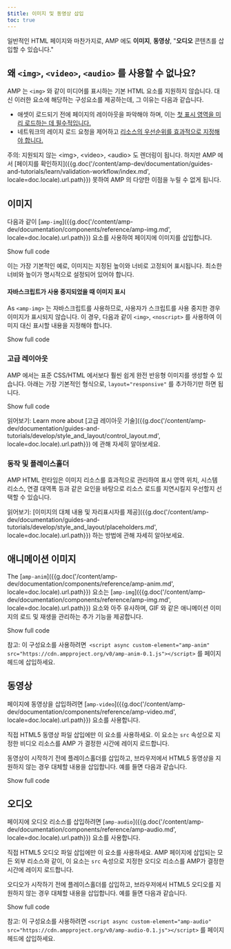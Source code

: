 ```yaml
---
$title: 이미지 및 동영상 삽입
toc: true
---
```




 일반적인 HTML 페이지와 마찬가지로, AMP 에도 **이미지**, **동영상**, "**오디오** 콘텐츠를 삽입할 수 있습니다."

##  왜 `<img>`, `<video>`, `<audio>` 를 사용할 수 없나요?

 AMP 는 `<img>` 와 같이 미디어를 표시하는 기본 HTML 요소를 지원하지 않습니다. 대신 이러한 요소에 해당하는 구성요소를 제공하는데, 그 이유는 다음과 같습니다.

*  애셋이 로드되기 전에 페이지의 레이아웃을 파악해야 하며, 이는 [첫 표시 영역을 미리 로드하는 데 필수적입니다.](/ko/learn/about-how/#size-all-resources-statically)
*  네트워크의 레이지 로드 요청을 제어하고 [리소스의 우선순위를 효과적으로 지정해야 합니다.](/ko/learn/about-how/#prioritize-resource-loading)

주의:  지원되지 않는 &lt;img&gt;, &lt;video&gt;, &lt;audio&gt; 도 렌더링이 됩니다. 하지만 AMP 에서 [페이지를 확인하지]({{g.doc('/content/amp-dev/documentation/guides-and-tutorials/learn/validation-workflow/index.md', locale=doc.locale).url.path}}) 못하여 AMP 의 다양한 이점을 누릴 수 없게 됩니다.

## 이미지

 다음과 같이 [`amp-img`]({{g.doc('/content/amp-dev/documentation/components/reference/amp-img.md', locale=doc.locale).url.path}}) 요소를 사용하여 페이지에 이미지를 삽입합니다.

<!--embedded example - fixed size image -->
<div>
<amp-iframe height="174"
            layout="fixed-height"
            sandbox="allow-scripts allow-forms allow-same-origin"
            resizable
            src="https://ampproject-b5f4c.firebaseapp.com/examples/ampimg.fixed.embed.html">
  <div overflow tabindex="0" role="button" aria-label="Show more">Show full code</div>
  <div placeholder></div>
</amp-iframe>
</div>

이는 가장 기본적인 예로, 이미지는 지정된 높이와 너비로 고정되어 표시됩니다. 최소한 너비와 높이가 명시적으로 설정되어 있어야 합니다.

#### 자바스크립트가 사용 중지되었을 때 이미지 표시

 As `<amp-img>`  는 자바스크립트를 사용하므로, 사용자가 스크립트를 사용 중지한 경우 이미지가 표시되지 않습니다. 이 경우, 다음과 같이 `<img>`, `<noscript>` 를 사용하여 이미지 대신 표시할 내용을 지정해야 합니다.

<!--embedded example - img with noscript -->
<div>
<amp-iframe height="215"
            layout="fixed-height"
            sandbox="allow-scripts allow-forms allow-same-origin"
            resizable
            src="https://ampproject-b5f4c.firebaseapp.com/examples/ampimg.noscript.embed.html">
  <div overflow tabindex="0" role="button" aria-label="Show more">Show full code</div>
  <div placeholder></div>
</amp-iframe>
</div>

### 고급 레이아웃

 AMP 에서는 표준 CSS/HTML 에서보다 훨씬 쉽게 완전 반응형 이미지를 생성할 수 있습니다. 아래는 가장 기본적인 형식으로, `layout="responsive"` 를 추가하기만 하면 됩니다.

<!--embedded example - basic responsive image -->
<div>
<amp-iframe height="193"
            layout="fixed-height"
            sandbox="allow-scripts allow-forms allow-same-origin"
            resizable
            src="https://ampproject-b5f4c.firebaseapp.com/examples/ampimg.basic.embed.html">
  <div overflow tabindex="0" role="button" aria-label="Show more">Show full code</div>
  <div placeholder></div>
</amp-iframe>
</div>

읽어보기: Learn more about [고급 레이아웃 기술]({{g.doc('/content/amp-dev/documentation/guides-and-tutorials/develop/style_and_layout/control_layout.md', locale=doc.locale).url.path}})
에 관해 자세히 알아보세요.

### 동작 및 플레이스홀더

AMP HTML 런타임은 이미지 리소스를 효과적으로 관리하여 표시 영역 위치, 시스템 리소스, 연결 대역폭 등과 같은 요인을 바탕으로 리소스 로드를 지연시킬지 우선할지 선택할 수 있습니다.

읽어보기: [이미지의 대체 내용 및 자리표시자를 제공]({{g.doc('/content/amp-dev/documentation/guides-and-tutorials/develop/style_and_layout/placeholders.md', locale=doc.locale).url.path}}) 하는 방법에 관해 자세히 알아보세요.


## 애니메이션 이미지

 The [`amp-anim`]({{g.doc('/content/amp-dev/documentation/components/reference/amp-anim.md', locale=doc.locale).url.path}}) 요소는 [`amp-img`]({{g.doc('/content/amp-dev/documentation/components/reference/amp-img.md', locale=doc.locale).url.path}}) 요소와 아주 유사하며, GIF 와 같은 애니메이션 이미지의 로드 및 재생을 관리하는 추가 기능을 제공합니다.

<!--embedded amp-anim basic example -->
<div>
<amp-iframe height="253"
            layout="fixed-height"
            sandbox="allow-scripts allow-forms allow-same-origin"
            resizable
            src="https://ampproject-b5f4c.firebaseapp.com/examples/ampanim.basic.embed.html">
  <div overflow tabindex="0" role="button" aria-label="Show more">Show full code</div>
  <div placeholder></div>
</amp-iframe>
</div>

참고: 이 구성요소를 사용하려면` <script async custom-element="amp-anim" src="https://cdn.ampproject.org/v0/amp-anim-0.1.js"></script>` 를 페이지 헤드에 삽입하세요.

## 동영상

 페이지에 동영상을 삽입하려면 [`amp-video`]({{g.doc('/content/amp-dev/documentation/components/reference/amp-video.md', locale=doc.locale).url.path}}) 요소를 사용합니다.

 직접 HTML5 동영상 파일 삽입에만 이 요소를 사용하세요. 이 요소는 `src` 속성으로 지정한 비디오 리소스를 AMP 가 결정한 시간에 레이지 로드합니다.

동영상이 시작하기 전에 플레이스홀더를 삽입하고, 브라우저에서 HTML5 동영상을 지원하지 않는 경우 대체할 내용을 삽입합니다. 예를 들면 다음과 같습니다.

<!--embedded video example  -->
<div>
<amp-iframe height="234"
            layout="fixed-height"
            sandbox="allow-scripts allow-forms allow-same-origin"
            resizable
            src="https://ampproject-b5f4c.firebaseapp.com/examples/ampvideo.fallback.embed.html">
  <div overflow tabindex="0" role="button" aria-label="Show more">Show full code</div>
  <div placeholder></div>
</amp-iframe>
</div>

## 오디오

 페이지에 오디오 리소스를 삽입하려면 [`amp-audio`]({{g.doc('/content/amp-dev/documentation/components/reference/amp-audio.md', locale=doc.locale).url.path}}) 요소를 사용합니다.

 직접 HTML5 오디오 파일 삽입에만 이 요소를 사용하세요. AMP 페이지에 삽입되는 모든 외부 리소스와 같이, 이 요소는 `src` 속성으로 지정한 오디오 리소스를 AMP가 결정한 시간에 레이지 로드합니다.

오디오가 시작하기 전에 플레이스홀더를 삽입하고, 브라우저에서 HTML5 오디오를 지원하지 않는 경우 대체할 내용을 삽입합니다. 예를 들면 다음과 같습니다.

<!--embedded audio example  -->
<div>
<amp-iframe height="314"
            layout="fixed-height"
            sandbox="allow-scripts allow-forms allow-same-origin"
            resizable
            src="https://ampproject-b5f4c.firebaseapp.com/examples/ampaudio.basic.embed.html">
  <div overflow tabindex="0" role="button" aria-label="Show more">Show full code</div>
  <div placeholder></div>
</amp-iframe>
</div>

참고: 이 구성요소를 사용하려면 `<script async custom-element="amp-audio" src="https://cdn.ampproject.org/v0/amp-audio-0.1.js"></script>` 를 페이지 헤드에 삽입하세요.
